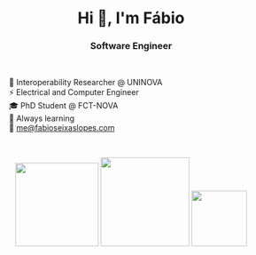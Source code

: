 <h1 align="center">Hi 👋, I'm Fábio</h1>
<h3 align="center"> Software Engineer </h3>

<br>

&nbsp; &nbsp; &nbsp; &nbsp; 💼 Interoperability Researcher @ UNINOVA <br>
&nbsp; &nbsp; &nbsp; &nbsp; ⚡ Electrical and Computer Engineer <br>
&nbsp; &nbsp; &nbsp; &nbsp; 🎓 PhD Student @ FCT-NOVA <br>
&nbsp; &nbsp; &nbsp; &nbsp; 🌱 Always learning <br>
&nbsp; &nbsp; &nbsp; &nbsp; 💬 me@fabioseixaslopes.com

<br>

<p align="center">
  <img src="https://skillicons.dev/icons?i=java,androidstudio,python,git&perline=2" height=150 />
  <img src="https://github-readme-stats-git-masterrstaa-rickstaa.vercel.app/api/top-langs/?username=fabioseixaslopes&count_private=true&show_icons=true&theme=transparent&layout=compact&hide_border=true" height=160/>
  <img src="https://github-readme-stats-git-masterrstaa-rickstaa.vercel.app/api?username=fabioseixaslopes&count_private=true&show_icons=true&theme=transparent&hide=stars,prs,issues&rank_icon=github&hide_border=true&hide_title=true" height=100/>
</p>
